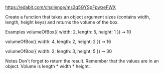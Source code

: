 https://edabit.com/challenge/ms3q5GYSpFpwxeFWX

Create a function that takes an object argument sizes (contains width, length, height keys) and returns the volume of the box.

Examples
volumeOfBox({ width: 2, length: 5, height: 1 }) ➞ 10

volumeOfBox({ width: 4, length: 2, height: 2 }) ➞ 16

volumeOfBox({ width: 2, length: 3, height: 5 }) ➞ 30

Notes
Don't forget to return the result.
Remember that the values are in an object.
Volume is length * width * height.